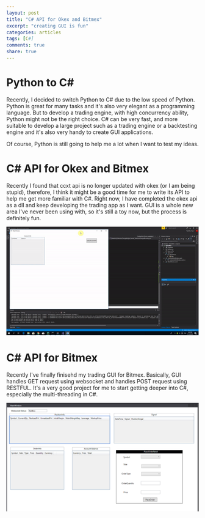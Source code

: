 ```yaml
---
layout: post
title: "C# API for Okex and Bitmex"
excerpt: "creating GUI is fun"
categories: articles
tags: [C#]
comments: true
share: true
---
```


# Python to C#

Recently, I decided to switch Python to C# due to the low speed of Python. Python is great for many tasks and it's also very elegant as a
programming language. But to develop a trading engine, with high concurrency ability, Python might not be the right choice. C# can be very
fast, and more suitable to develop a large project such as a trading engine or a backtesting engine and it's also very handy to create GUI 
applications.  

Of course, Python is still going to help me a lot when I want to test my ideas.  

# C# API for Okex and Bitmex

Recently I found that ccxt api is no longer updated with okex (or I am being stupid), therefore, I think it might be a good time for me to
write its API to help me get more familiar with C#. Right now, I have completed the okex api as a dll and keep developing the trading app
as I want. GUI is a whole new area I've never been using with, so it's still a toy now, but the process is definitely fun.




![GUI recording](https://raw.githubusercontent.com/ryanyuan42/ryanyuan42.github.io/master/images/record1.gif)


# C# API for Bitmex

Recently I've finally finisehd my trading GUI for Bitmex. Basically, GUI handles GET request using websocket and handles POST request using RESTFUL. It's a very good project for me to start getting deeper into C#, especially the multi-threading in C#.  

![GUI recording2](https://github.com/ryanyuan42/ryanyuan42.github.io/blob/master/images/Capture2.PNG)
